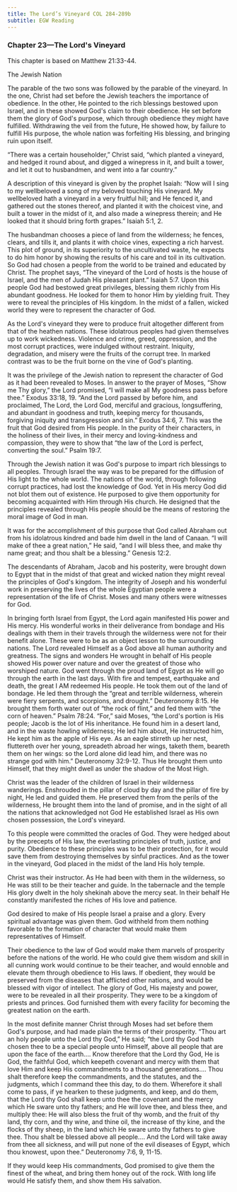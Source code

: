 ```yaml
---
title: The Lord’s Vineyard COL 284-289b
subtitle: EGW Reading
---
```


### Chapter 23—The Lord's Vineyard

This chapter is based on Matthew 21:33-44.

The Jewish Nation

The parable of the two sons was followed by the parable of the vineyard. In the one, Christ had set before the Jewish teachers the importance of obedience. In the other, He pointed to the rich blessings bestowed upon Israel, and in these showed God's claim to their obedience. He set before them the glory of God's purpose, which through obedience they might have fulfilled. Withdrawing the veil from the future, He showed how, by failure to fulfill His purpose, the whole nation was forfeiting His blessing, and bringing ruin upon itself.

“There was a certain householder,” Christ said, “which planted a vineyard, and hedged it round about, and digged a winepress in it, and built a tower, and let it out to husbandmen, and went into a far country.”

A description of this vineyard is given by the prophet Isaiah: “Now will I sing to my wellbeloved a song of my beloved touching His vineyard. My wellbeloved hath a vineyard in a very fruitful hill; and He fenced it, and gathered out the stones thereof, and planted it with the choicest vine, and built a tower in the midst of it, and also made a winepress therein; and He looked that it should bring forth grapes.” Isaiah 5:1, 2.

The husbandman chooses a piece of land from the wilderness; he fences, clears, and tills it, and plants it with choice vines, expecting a rich harvest. This plot of ground, in its superiority to the uncultivated waste, he expects to do him honor by showing the results of his care and toil in its cultivation. So God had chosen a people from the world to be trained and educated by Christ. The prophet says, “The vineyard of the Lord of hosts is the house of Israel, and the men of Judah His pleasant plant.” Isaiah 5:7. Upon this people God had bestowed great privileges, blessing them richly from His abundant goodness. He looked for them to honor Him by yielding fruit. They were to reveal the principles of His kingdom. In the midst of a fallen, wicked world they were to represent the character of God.

As the Lord's vineyard they were to produce fruit altogether different from that of the heathen nations. These idolatrous peoples had given themselves up to work wickedness. Violence and crime, greed, oppression, and the most corrupt practices, were indulged without restraint. Iniquity, degradation, and misery were the fruits of the corrupt tree. In marked contrast was to be the fruit borne on the vine of God's planting.

It was the privilege of the Jewish nation to represent the character of God as it had been revealed to Moses. In answer to the prayer of Moses, “Show me Thy glory,” the Lord promised, “I will make all My goodness pass before thee.” Exodus 33:18, 19. “And the Lord passed by before him, and proclaimed, The Lord, the Lord God, merciful and gracious, longsuffering, and abundant in goodness and truth, keeping mercy for thousands, forgiving iniquity and transgression and sin.” Exodus 34:6, 7. This was the fruit that God desired from His people. In the purity of their characters, in the holiness of their lives, in their mercy and loving-kindness and compassion, they were to show that “the law of the Lord is perfect, converting the soul.” Psalm 19:7.

Through the Jewish nation it was God's purpose to impart rich blessings to all peoples. Through Israel the way was to be prepared for the diffusion of His light to the whole world. The nations of the world, through following corrupt practices, had lost the knowledge of God. Yet in His mercy God did not blot them out of existence. He purposed to give them opportunity for becoming acquainted with Him through His church. He designed that the principles revealed through His people should be the means of restoring the moral image of God in man.

It was for the accomplishment of this purpose that God called Abraham out from his idolatrous kindred and bade him dwell in the land of Canaan. “I will make of thee a great nation,” He said, “and I will bless thee, and make thy name great; and thou shalt be a blessing.” Genesis 12:2.

The descendants of Abraham, Jacob and his posterity, were brought down to Egypt that in the midst of that great and wicked nation they might reveal the principles of God's kingdom. The integrity of Joseph and his wonderful work in preserving the lives of the whole Egyptian people were a representation of the life of Christ. Moses and many others were witnesses for God.

In bringing forth Israel from Egypt, the Lord again manifested His power and His mercy. His wonderful works in their deliverance from bondage and His dealings with them in their travels through the wilderness were not for their benefit alone. These were to be as an object lesson to the surrounding nations. The Lord revealed Himself as a God above all human authority and greatness. The signs and wonders He wrought in behalf of His people showed His power over nature and over the greatest of those who worshiped nature. God went through the proud land of Egypt as He will go through the earth in the last days. With fire and tempest, earthquake and death, the great I AM redeemed His people. He took them out of the land of bondage. He led them through the “great and terrible wilderness, wherein were fiery serpents, and scorpions, and drought.” Deuteronomy 8:15. He brought them forth water out of “the rock of flint,” and fed them with “the corn of heaven.” Psalm 78:24. “For,” said Moses, “the Lord's portion is His people; Jacob is the lot of His inheritance. He found him in a desert land, and in the waste howling wilderness; He led him about, He instructed him, He kept him as the apple of His eye. As an eagle stirreth up her nest, fluttereth over her young, spreadeth abroad her wings, taketh them, beareth them on her wings: so the Lord alone did lead him, and there was no strange god with him.” Deuteronomy 32:9-12. Thus He brought them unto Himself, that they might dwell as under the shadow of the Most High.

Christ was the leader of the children of Israel in their wilderness wanderings. Enshrouded in the pillar of cloud by day and the pillar of fire by night, He led and guided them. He preserved them from the perils of the wilderness, He brought them into the land of promise, and in the sight of all the nations that acknowledged not God He established Israel as His own chosen possession, the Lord's vineyard.

To this people were committed the oracles of God. They were hedged about by the precepts of His law, the everlasting principles of truth, justice, and purity. Obedience to these principles was to be their protection, for it would save them from destroying themselves by sinful practices. And as the tower in the vineyard, God placed in the midst of the land His holy temple.

Christ was their instructor. As He had been with them in the wilderness, so He was still to be their teacher and guide. In the tabernacle and the temple His glory dwelt in the holy shekinah above the mercy seat. In their behalf He constantly manifested the riches of His love and patience.

God desired to make of His people Israel a praise and a glory. Every spiritual advantage was given them. God withheld from them nothing favorable to the formation of character that would make them representatives of Himself.

Their obedience to the law of God would make them marvels of prosperity before the nations of the world. He who could give them wisdom and skill in all cunning work would continue to be their teacher, and would ennoble and elevate them through obedience to His laws. If obedient, they would be preserved from the diseases that afflicted other nations, and would be blessed with vigor of intellect. The glory of God, His majesty and power, were to be revealed in all their prosperity. They were to be a kingdom of priests and princes. God furnished them with every facility for becoming the greatest nation on the earth.

In the most definite manner Christ through Moses had set before them God's purpose, and had made plain the terms of their prosperity. “Thou art an holy people unto the Lord thy God,” He said; “the Lord thy God hath chosen thee to be a special people unto Himself, above all people that are upon the face of the earth.... Know therefore that the Lord thy God, He is God, the faithful God, which keepeth covenant and mercy with them that love Him and keep His commandments to a thousand generations.... Thou shalt therefore keep the commandments, and the statutes, and the judgments, which I command thee this day, to do them. Wherefore it shall come to pass, if ye hearken to these judgments, and keep, and do them, that the Lord thy God shall keep unto thee the covenant and the mercy which He sware unto thy fathers; and He will love thee, and bless thee, and multiply thee: He will also bless the fruit of thy womb, and the fruit of thy land, thy corn, and thy wine, and thine oil, the increase of thy kine, and the flocks of thy sheep, in the land which He sware unto thy fathers to give thee. Thou shalt be blessed above all people.... And the Lord will take away from thee all sickness, and will put none of the evil diseases of Egypt, which thou knowest, upon thee.” Deuteronomy 7:6, 9, 11-15.

If they would keep His commandments, God promised to give them the finest of the wheat, and bring them honey out of the rock. With long life would He satisfy them, and show them His salvation.